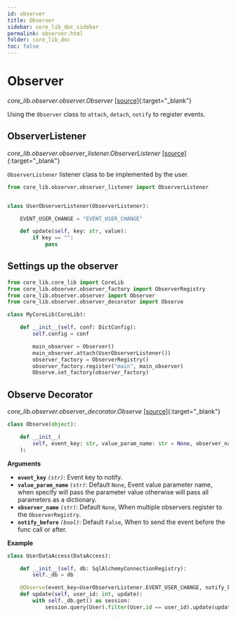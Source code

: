 ```yaml
---
id: observer
title: Observer
sidebar: core_lib_doc_sidebar
permalink: observer.html
folder: core_lib_doc
toc: false
---
```


# Observer

*core_lib.observer.observer.Observer* [[source]](https://github.com/shay-te/core-lib/blob/master/core_lib/observer/observer.py#L10){:target="_blank"}

Using the `Observer` class to `attach`, `detach`, `notify` to register events. 

## ObserverListener

*core_lib.observer.observer_listener.ObserverListener* [[source]](https://github.com/shay-te/core-lib/blob/master/core_lib/observer/observer_listener.py#L4){:target="_blank"}


`ObserverListener` listener class to be implemented by the user. 

```python
from core_lib.observer.observer_listener import ObserverListener


class UserObserverListener(ObserverListener):

    EVENT_USER_CHANGE = "EVENT_USER_CHANGE"

    def update(self, key: str, value):
        if key == "":
            pass
```


## Settings up the observer

```python
from core_lib.core_lib import CoreLib
from core_lib.observer.observer_factory import ObserverRegistry
from core_lib.observer.observer import Observer
from core_lib.observer.observer_decorator import Observe

class MyCoreLib(CoreLib):

    def __init__(self, conf: DictConfig):
        self.config = conf

        main_observer = Observer()
        main_observer.attach(UserObserverListener())
        observer_factory = ObserverRegistry()
        observer_factory.register("main", main_observer)
        Observe.set_factory(observer_factory)
```


## Observe Decorator

*core_lib.observer.observer_decorator.Observe* [[source]](https://github.com/shay-te/core-lib/blob/master/core_lib/observer/observer_decorator.py#L7){:target="_blank"}


```python
class Observe(object):

    def __init__(
        self, event_key: str, value_param_name: str = None, observer_name: str = None, notify_before: bool = False
    ):
```

**Arguments**

- **`event_key`** *`(str)`*: Event key to notify.
- **`value_param_name`** *`(str)`*: Default `None`, Event value parameter name, when specify will pass the parameter value otherwise will pass all parameters as a dictionary.
- **`observer_name`** *`(str)`*: Default `None`, When multiple observers register to the `ObserverRegistry`.
- **`notify_before`** *`(bool)`*: Default `False`, When to send the event before the func call or after.

**Example**

```python
class UserDataAccess(DataAccess):

    def __init__(self, db: SqlAlchemyConnectionRegistry):
        self._db = db

    @Observe(event_key=UserObserverListener.EVENT_USER_CHANGE, notify_before=False)
    def update(self, user_id: int, update):
        with self._db.get() as session:
            session.query(User).filter(User.id == user_id).update(update)

```
